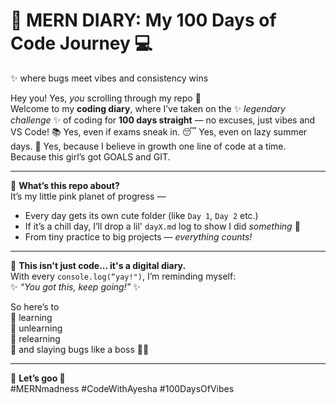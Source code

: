 # 💖 MERN DIARY: My 100 Days of Code Journey 💻 
✨ where bugs meet vibes and consistency wins 

Hey you! Yes, *you* scrolling through my repo 👀  
Welcome to my **coding diary**, where I’ve taken on the ✨ *legendary challenge* ✨ of coding for **100 days straight** — no excuses, just vibes and VS Code! 
📚 Yes, even if exams sneak in.
😴 Yes, even on lazy summer days.
💪 Yes, because I believe in growth one line of code at a time.  
Because this girl’s got GOALS and GIT. 

---

🎯 **What’s this repo about?**  
It’s my little pink planet of progress —  
- Every day gets its own cute folder (like `Day 1`, `Day 2` etc.)  
- If it’s a chill day, I’ll drop a lil' `dayX.md` log to show I did *something* 🙌  
- From tiny practice to big projects — *everything counts!*  

---

🌼 **This isn't just code... it's a digital diary.**  
With every `console.log(“yay!")`, I’m reminding myself:  
✨ *“You got this, keep going!”* ✨

So here’s to  
🌈 learning  
🌈 unlearning  
🌈 relearning  
🌈 and slaying bugs like a boss 🐞💅

---

📌 **Let’s goo 🚀**  
#MERNmadness #CodeWithAyesha #100DaysOfVibes
